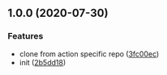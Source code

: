 ## 1.0.0 (2020-07-30)


### Features

* clone from action specific repo ([3fc00ec](https://github.com/playstudios/action-runner/commit/3fc00ecc3193965369b452c15e433478599673ac))
* init ([2b5dd18](https://github.com/playstudios/action-runner/commit/2b5dd1807913f9f7e74bd349371f6b980f0f6f78))
